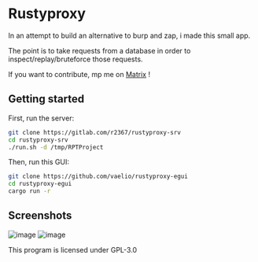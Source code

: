 # Rustyproxy

In an attempt to build an alternative to burp and zap, i made this small app.

The point is to take requests from a database in order to inspect/replay/bruteforce those requests.

If you want to contribute, mp me on [Matrix](https://matrix.to/#/@vaelio:matarch.fr) !

## Getting started

First, run the server:

```bash
git clone https://gitlab.com/r2367/rustyproxy-srv
cd rustyproxy-srv
./run.sh -d /tmp/RPTProject
```

Then, run this GUI:

```bash
git clone https://github.com/vaelio/rustyproxy-egui
cd rustyproxy-egui
cargo run -r
```

## Screenshots
![image](https://user-images.githubusercontent.com/6543163/186920854-caf429bf-72e6-413c-9910-58fc10a7dd79.png)
![image](https://user-images.githubusercontent.com/6543163/186920912-449676d5-dbdf-4421-b9a8-dde84337658a.png)


This program is licensed under GPL-3.0